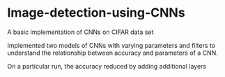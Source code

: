 # Image-detection-using-CNNs
A basic implementation of CNNs on CIFAR data set

Implemented two models of CNNs with varying parameters and filters to understand the relationship between accuracy and parameters of a CNN.

On a particular run, the accuracy reduced by adding additional layers
